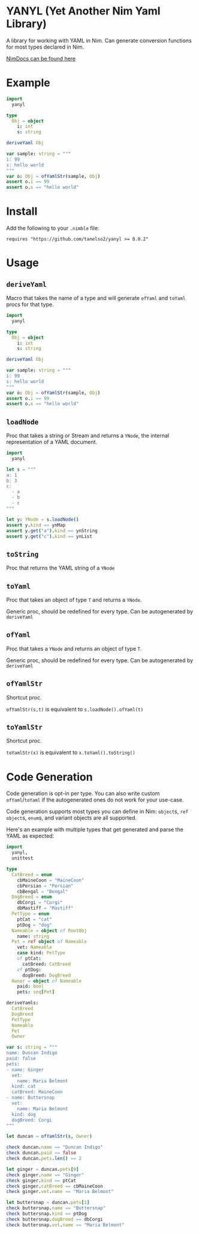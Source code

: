 # YANYL (Yet Another Nim Yaml Library)

A library for working with YAML in Nim. Can generate conversion functions for most types declared in Nim.

[NimDocs can be found here](https://tanelso2.github.io/yanyl/index.html)

# Example

```nim
import
  yanyl

type
  Obj = object
    i: int
    s: string

deriveYaml Obj

var sample: string = """
i: 99
s: hello world
"""
var o: Obj = ofYamlStr(sample, Obj)
assert o.i == 99
assert o.s == "hello world"
```

# Install

Add the following to your `.nimble` file:
```
requires "https://github.com/tanelso2/yanyl >= 0.0.2"
```

# Usage

## `deriveYaml`

Macro that takes the name of a type and will generate `ofYaml` and `toYaml` procs for that type.

```nim
import
  yanyl

type
  Obj = object
    i: int
    s: string

deriveYaml Obj

var sample: string = """
i: 99
s: hello world
"""
var o: Obj = ofYamlStr(sample, Obj)
assert o.i == 99
assert o.s == "hello world"
```

## `loadNode`
Proc that takes a string or Stream and returns a `YNode`, the internal representation of a YAML document.

```nim
import
  yanyl

let s = """
a: 1
b: 3
c:
  - a
  - b
  - c
"""

let y: YNode = s.loadNode()
assert y.kind == ynMap
assert y.get("a").kind == ynString
assert y.get("c").kind == ynList
```

## `toString`
Proc that returns the YAML string of a `YNode`
<!-- TODO example -->

## `toYaml`
Proc that takes an object of type `T` and returns a `YNode`. 

Generic proc, should be redefined for every type. Can be autogenerated by `deriveYaml`
<!-- TODO example -->

## `ofYaml`
Proc that takes a `YNode` and returns an object of type `T`.

Generic proc, should be redefined for every type. Can be autogenerated by `deriveYaml`
<!-- TODO example -->

## `ofYamlStr`
Shortcut proc. 

`ofYamlStr(s,t)` is equivalent to `s.loadNode().ofYaml(t)`

## `toYamlStr`
Shortcut proc. 

`toYamlStr(x)` is equivalent to `x.toYaml().toString()`

# Code Generation

Code generation is opt-in per type. You can also write custom `ofYaml`/`toYaml` if the autogenerated ones do not work for your use-case. 

Code generation supports most types you can define in Nim: `object`s, `ref object`s, `enum`s, and variant objects are all supported.

Here's an example with multiple types that get generated and parse the YAML as expected:

```nim
import
  yanyl,
  unittest

type
  CatBreed = enum
    cbMaineCoon = "MaineCoon" 
    cbPersian = "Persian"
    cbBengal = "Bengal"
  DogBreed = enum
    dbCorgi = "Corgi"
    dbMastiff = "Mastiff"
  PetType = enum
    ptCat = "cat"
    ptDog = "dog"
  Nameable = object of RootObj
    name: string
  Pet = ref object of Nameable
    vet: Nameable
    case kind: PetType
    of ptCat:
      catBreed: CatBreed
    of ptDog:
      dogBreed: DogBreed
  Owner = object of Nameable
    paid: bool
    pets: seq[Pet]

deriveYamls:
  CatBreed
  DogBreed
  PetType
  Nameable
  Pet
  Owner

var s: string = """
name: Duncan Indigo
paid: false
pets:
- name: Ginger
  vet:
    name: Maria Belmont
  kind: cat
  catBreed: MaineCoon
- name: Buttersnap
  vet:
    name: Maria Belmont
  kind: dog
  dogBreed: Corgi
"""

let duncan = ofYamlStr(s, Owner)

check duncan.name == "Duncan Indigo"
check duncan.paid == false
check duncan.pets.len() == 2

let ginger = duncan.pets[0]
check ginger.name == "Ginger"
check ginger.kind == ptCat
check ginger.catBreed == cbMaineCoon
check ginger.vet.name == "Maria Belmont"

let buttersnap = duncan.pets[1]
check buttersnap.name == "Buttersnap"
check buttersnap.kind == ptDog
check buttersnap.dogBreed == dbCorgi
check buttersnap.vet.name == "Maria Belmont"
```
